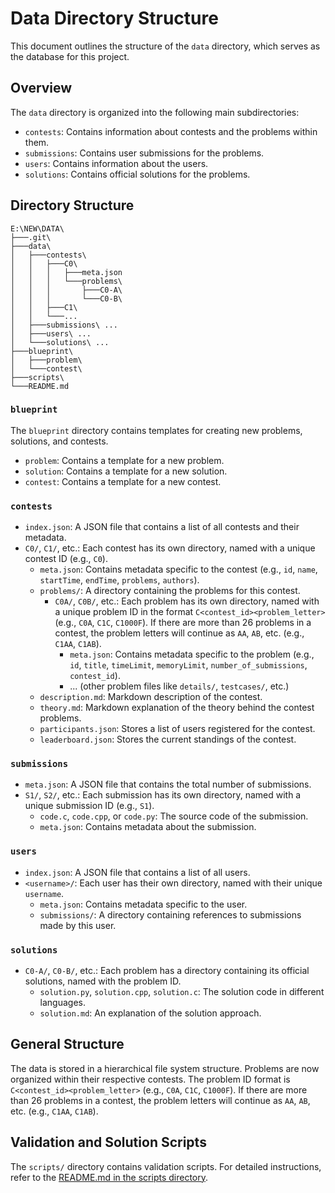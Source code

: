 # Data Directory Structure

This document outlines the structure of the `data` directory, which serves as the database for this project.

## Overview

The `data` directory is organized into the following main subdirectories:

- `contests`: Contains information about contests and the problems within them.
- `submissions`: Contains user submissions for the problems.
- `users`: Contains information about the users.
- `solutions`: Contains official solutions for the problems.

## Directory Structure

```
E:\NEW\DATA\
├───.git\
├───data\
│   ├───contests\
│   │   ├───C0\
│   │   │   ├───meta.json
│   │   │   └───problems\
│   │   │       ├───C0-A\
│   │   │       └───C0-B\
│   │   ├───C1\
│   │   └───...
│   ├───submissions\ ...
│   ├───users\ ...
│   └───solutions\ ...
├───blueprint\
│   ├───problem\
│   └───contest\
├───scripts\
└───README.md
```

### `blueprint`

The `blueprint` directory contains templates for creating new problems, solutions, and contests.

- `problem`: Contains a template for a new problem.
- `solution`: Contains a template for a new solution.
- `contest`: Contains a template for a new contest.

### `contests`

- `index.json`: A JSON file that contains a list of all contests and their metadata.
- `C0/`, `C1/`, etc.: Each contest has its own directory, named with a unique contest ID (e.g., `C0`).
    - `meta.json`: Contains metadata specific to the contest (e.g., `id`, `name`, `startTime`, `endTime`, `problems`, `authors`).
    - `problems/`: A directory containing the problems for this contest.
        - `C0A/`, `C0B/`, etc.: Each problem has its own directory, named with a unique problem ID in the format `C<contest_id><problem_letter>` (e.g., `C0A`, `C1C`, `C1000F`). If there are more than 26 problems in a contest, the problem letters will continue as `AA`, `AB`, etc. (e.g., `C1AA`, `C1AB`).
            - `meta.json`: Contains metadata specific to the problem (e.g., `id`, `title`, `timeLimit`, `memoryLimit`, `number_of_submissions`, `contest_id`).
            - ... (other problem files like `details/`, `testcases/`, etc.)
    - `description.md`: Markdown description of the contest.
    - `theory.md`: Markdown explanation of the theory behind the contest problems.
    - `participants.json`: Stores a list of users registered for the contest.
    - `leaderboard.json`: Stores the current standings of the contest.

### `submissions`

- `meta.json`: A JSON file that contains the total number of submissions.
- `S1/`, `S2/`, etc.: Each submission has its own directory, named with a unique submission ID (e.g., `S1`).
    - `code.c`, `code.cpp`, or `code.py`: The source code of the submission.
    - `meta.json`: Contains metadata about the submission.

### `users`

- `index.json`: A JSON file that contains a list of all users.
- `<username>/`: Each user has their own directory, named with their unique `username`.
    - `meta.json`: Contains metadata specific to the user.
    - `submissions/`: A directory containing references to submissions made by this user.

### `solutions`

- `C0-A/`, `C0-B/`, etc.: Each problem has a directory containing its official solutions, named with the problem ID.
    - `solution.py`, `solution.cpp`, `solution.c`: The solution code in different languages.
    - `solution.md`: An explanation of the solution approach.

## General Structure

The data is stored in a hierarchical file system structure. Problems are now organized within their respective contests. The problem ID format is `C<contest_id><problem_letter>` (e.g., `C0A`, `C1C`, `C1000F`). If there are more than 26 problems in a contest, the problem letters will continue as `AA`, `AB`, etc. (e.g., `C1AA`, `C1AB`).

## Validation and Solution Scripts

The `scripts/` directory contains validation scripts. For detailed instructions, refer to the [README.md in the scripts directory](./scripts/README.md).